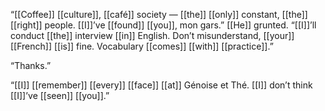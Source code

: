 “[[Coffee]] [[culture]], [[café]] society — [[the]] [[only]] constant, [[the]] [[right]] people. [[I]]’ve [[found]] [[you]], mon gars.” [[He]] grunted. “[[I]]’ll conduct [[the]] interview [[in]] English. Don’t misunderstand, [[your]] [[French]] [[is]] fine. Vocabulary [[comes]] [[with]] [[practice]].”

“Thanks.”

“[[I]] [[remember]] [[every]] [[face]] [[at]] Génoise et Thé. [[I]] don’t think [[I]]’ve [[seen]] [[you]].”
